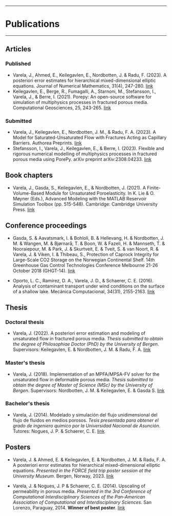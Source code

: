 --------------
# Publications
--------------

## Articles

### Published

- Varela, J., Ahmed, E., Keilegavlen, E., Nordbotten, J. & Radu, F. (2023). A posteriori error estimates for hierarchical mixed-dimensional elliptic equations. Journal of Numerical Mathematics, 31(4), 247-280. [link](https://doi.org/10.1515/jnma-2022-0038)
- Keilegavlen, E., Berge, R., Fumagalli, A., Starnoni, M., Stefansson, I., Varela, J., & Berre, I. (2021). Porepy: An open-source software for simulation of multiphysics processes in fractured porous media. Computational Geosciences, 25, 243-265. [link](https://doi.org/10.1007/s10596-020-10002-5)

### Submitted

- Varela, J., Keilegavlen, E., Nordbotten, J. M., & Radu, F. A. (2023). A Model for Saturated-Unsaturated Flow with Fractures Acting as Capillary Barriers. Authorea Preprints. [link](https://essopenarchive.org/doi/full/10.22541/essoar.169111376.67806946)
- Stefansson, I., Varela, J., Keilegavlen, E., & Berre, I. (2023). Flexible and rigorous numerical modelling of multiphysics processes in fractured porous media using PorePy. arXiv preprint arXiv:2308.04233. [link](https://arxiv.org/abs/2308.04233)

## Book chapters

- Varela, J., Gasda, S., Keilegavlen, E., & Nordbotten, J. (2021). A Finite-Volume-Based Module for Unsaturated Poroelasticity. In K. Lie & O. Møyner (Eds.), Advanced Modeling with the MATLAB Reservoir Simulation Toolbox (pp. 515-548). Cambridge: Cambridge University Press. [link](https://doi:10.1017/9781009019781.019)

## Conference proceedings

- Gasda, S. & Aavatsmark, I. & Bohloli, B. & Hellevang, H. & Nordbotten, J. M. & Wangen, M. & Bjørnarå, T. & Boon, W. & Fazeli, H. & Mannseth, T. & Nooraiepour, M. & Park, J. & Skurtveit, E. & Tveit, S. & van Noort, R. & Varela, J. & Viken, I. & Thibeau, S., Protection of Caprock Integrity for Large-Scale CO2 Storage on the Norwegian Continental Shelf. 14th Greenhouse Gas Control Technologies Conference Melbourne 21-26 October 2018 (GHGT-14). [link](http://dx.doi.org/10.2139/ssrn.3365962)

- Oporto, L. C., Ramírez, D. A., Varela, J. D., & Schaerer, C. E. (2016). Analysis of contaminant transport under wind conditions on the surface of a shallow lake. Mecánica Computacional, 34(31), 2155-2163. [link](http://venus.ceride.gov.ar/ojs/index.php/mc/article/view/5135/5067)

## Thesis

### Doctoral thesis

- Varela, J. (2022). A posteriori error estimation and modeling of unsaturated flow in fractured porous media. *Thesis submitted to obtain the degree of Philosophiae Doctor (PhD) by the University of Bergen*. Supervisors: Keilegavlen, E. & Nordbotten, J. M. & Radu, F. A. [link](https://hdl.handle.net/11250/2997812)

### Master's thesis

- Varela, J. (2018). Implementation of an MPFA/MPSA-FV solver for the unsaturated flow in deformable porous media. *Thesis submitted to obtain the degree of Master of Science (MSc) by the University of Bergen*. Supervisors: Nordbotten, J. M. & Keilegavlen, E. & Gasda S. [link](https://hdl.handle.net/1956/17905)

### Bachelor's thesis

- Varela, J. (2014). Modelado y simulación del flujo unidimensional del flujo de fluidos en medios porosos. *Tesis presentada para obtener el grado de ingeniero químico por la Universidad Nacional de Asunción*. Tutores: Nogues, J. P. & Schaerer, C. E. [link](https://nidtec.pol.una.py/~cschaer/jv_Version_Corr.pdf)

## Posters

- Varela, J. & Ahmed, E. & Keilegavlen, E. & Nordbotten, J. M. & Radu, F. A. A posteriori error estimates for hierarchical mixed-dimensional elliptic equations. *Presented in the FORCE field trip poster session at the University Museum*. Bergen, Norway, 2023. [link](https://www.dropbox.com/scl/fi/gphrqonteipp3ktp11jup/poster_posteriori_varela.pdf?rlkey=gia5orpdjd2sc3okks16oustp&dl=0)

- Varela, J. & Nogues, J. P & Schaerer, C. E. (2014). Upscaling of permeability in porous media. *Presented in the 3rd Conference of Computational Interdisciplinary Sciences of the Pan-American Association of Computational and Interdisciplinary Sciences*. San Lorenzo, Paraguay, 2014. **Winner of  best poster**. [link](http://dx.doi.org/10.13140/RG.2.2.10237.36329)

